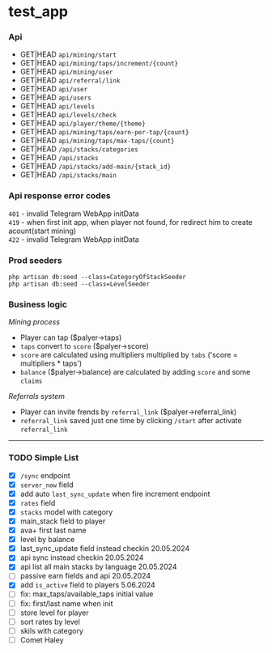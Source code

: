 # test_app

### Api

- GET|HEAD `api/mining/start`
- GET|HEAD `api/mining/taps/increment/{count}`
- GET|HEAD `api/mining/user`
- GET|HEAD `api/referral/link`
- GET|HEAD `api/user`
- GET|HEAD `api/users`
- GET|HEAD `api/levels`
- GET|HEAD `api/levels/check`
- GET|HEAD `api/player/theme/{theme}`
- GET|HEAD `api/mining/taps/earn-per-tap/{count}`
- GET|HEAD `api/mining/taps/max-taps/{count}`
- GET|HEAD `/api/stacks/categories`
- GET|HEAD `/api/stacks`
- GET|HEAD `/api/stacks/add-main/{stack_id}`
- GET|HEAD `/api/stacks/main`

### Api response error codes

`401` - invalid Telegram WebApp initData\
`419` - when first init app, when player not found, for redirect him to create acount(start mining)\
`422` - invalid Telegram WebApp initData

### Prod seeders
```shell
php artisan db:seed --class=CategoryOfStackSeeder
php artisan db:seed --class=LevelSeeder
```


### Business logic

*Mining process*
- Player can tap ($palyer->taps)
- `taps` convert to `score` ($palyer->score) 
- `score` are calculated using multipliers multiplied by `tabs` ('score = multipliers * taps')
- `balance` ($palyer->balance) are calculated by adding `score` and some `claims`

*Referrals system*
- Player can invite frends by `referral_link` ($palyer->referral_link)
- `referral_link` saved just one time by clicking `/start` after activate `referral_link`

<hr>

### TODO Simple List

- [x] `/sync` endpoint
- [x] `server_now` field
- [x] add auto `last_sync_update` when fire increment endpoint
- [x] `rates` field
- [x] `stacks` model with category
- [x] main_stack field to player
- [x] ava+ first last name
- [x] level by balance
- [x] last_sync_update field instead checkin 		20.05.2024
- [x] api sync instead checkin						20.05.2024
- [x] api list all main stacks by language 			20.05.2024
- [ ] passive earn fields and api					20.05.2024
- [x] add `is_active` field to players				 5.06.2024
- [ ] fix: max_taps/available_taps initial value
- [ ] fix: first/last name when init
- [ ] store level for player
- [ ] sort rates by level
- [ ] skils with category
- [ ] Comet Haley
